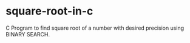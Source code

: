 # square-root-in-c
C Program to find square root of a number with desired precision using BINARY SEARCH.
